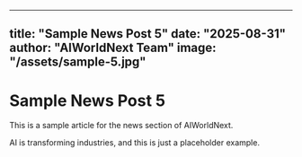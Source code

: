
---
title: "Sample News Post 5"
date: "2025-08-31"
author: "AIWorldNext Team"
image: "/assets/sample-5.jpg"
---

# Sample News Post 5

This is a sample article for the news section of AIWorldNext.

AI is transforming industries, and this is just a placeholder example.
